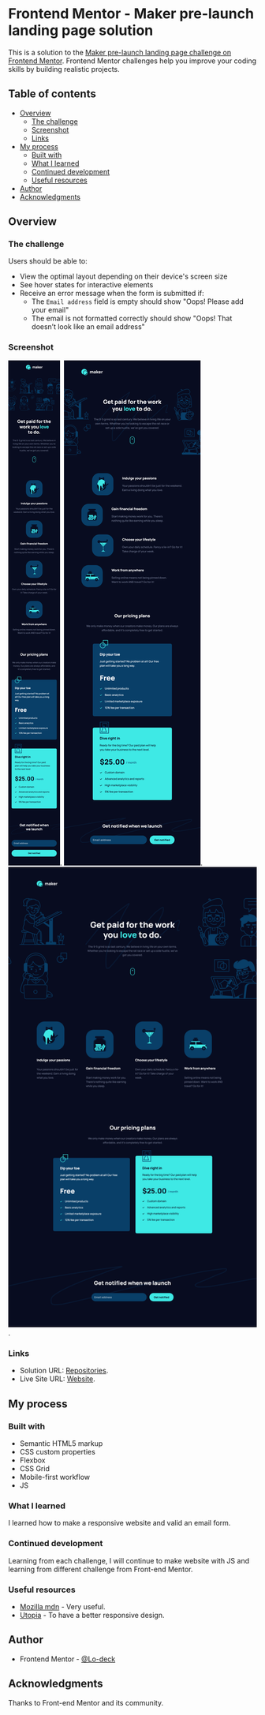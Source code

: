 # Frontend Mentor - Maker pre-launch landing page solution

This is a solution to the [Maker pre-launch landing page challenge on Frontend Mentor](https://www.frontendmentor.io/challenges/maker-prelaunch-landing-page-WVZIJtKLd). Frontend Mentor challenges help you improve your coding skills by building realistic projects. 

## Table of contents

- [Overview](#overview)
  - [The challenge](#the-challenge)
  - [Screenshot](#screenshot)
  - [Links](#links)
- [My process](#my-process)
  - [Built with](#built-with)
  - [What I learned](#what-i-learned)
  - [Continued development](#continued-development)
  - [Useful resources](#useful-resources)
- [Author](#author)
- [Acknowledgments](#acknowledgments)


## Overview

### The challenge

Users should be able to:

- View the optimal layout depending on their device's screen size
- See hover states for interactive elements
- Receive an error message when the form is submitted if:
  - The `Email address` field is empty should show "Oops! Please add your email"
  - The email is not formatted correctly should show "Oops! That doesn’t look like an email address"


### Screenshot

![screenshot mobile](https://github.com/Lo-Deck/Maker-pre-launch-landing-page/blob/main/screenshot/Maker%20pre-launch%20landing%20page-mobile.png).
![screenshot tablet](https://github.com/Lo-Deck/Maker-pre-launch-landing-page/blob/main/screenshot/Maker%20pre-launch%20landing%20page-tablet.png).
![screenshot desktop](https://github.com/Lo-Deck/Maker-pre-launch-landing-page/blob/main/screenshot/Maker%20pre-launch%20landing%20page-desktop.png).


### Links

- Solution URL: [Repositories](https://github.com/Lo-Deck/Maker-pre-launch-landing-page).
- Live Site URL: [Website](https://lo-deck.github.io/Maker-pre-launch-landing-page/).


## My process

### Built with

- Semantic HTML5 markup
- CSS custom properties
- Flexbox
- CSS Grid
- Mobile-first workflow
- JS


### What I learned

I learned how to make a responsive website and valid an email form. 


### Continued development

Learning from each challenge, I will continue to make website with JS and learning from different challenge from Front-end Mentor.


### Useful resources

- [Mozilla mdn](https://developer.mozilla.org/) - Very useful.
- [Utopia](https://utopia.fyi/) - To have a better responsive design.


## Author

- Frontend Mentor - [@Lo-deck](https://www.frontendmentor.io/profile/Lo-Deck)


## Acknowledgments

Thanks to Front-end Mentor and its community.